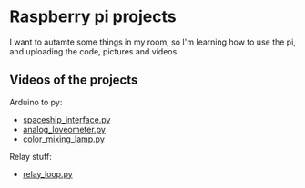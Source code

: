 # Raspberry pi projects

I want to autamte some things in my room, so I'm learning how to use the pi, and uploading the code, pictures and videos.

## Videos of the projects

Arduino to py:
* [spaceship_interface.py](https://youtu.be/y99-P9xSU-0)
* [analog_loveometer.py](https://youtu.be/LXjPqHPBskw)
* [color_mixing_lamp.py](https://youtu.be/VWl6lBxvmhA)

Relay stuff:
* [relay_loop.py](https://youtu.be/tFbMXxz2_xI)
